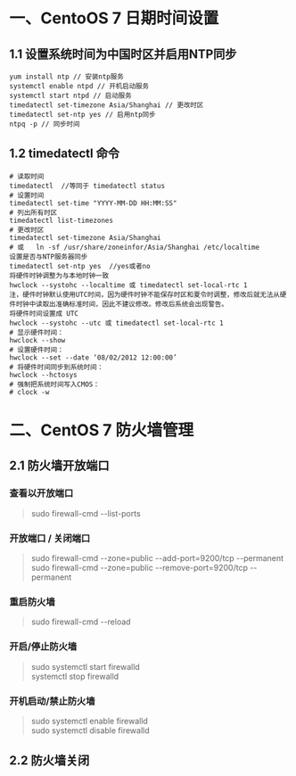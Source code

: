 <!--
 * @Description: centos7 系统使用手册
 * @Version: 1.0
 * @Autor: x-one
 * @Date: 2020-11-23 14:14:26
 * @LastEditors: x-one
 * @LastEditTime: 2020-11-23 17:04:12
-->

# 一、CentoOS 7 日期时间设置

## 1.1 设置系统时间为中国时区并启用NTP同步

    yum install ntp // 安装ntp服务
    systemctl enable ntpd // 开机启动服务
    systemctl start ntpd // 启动服务
    timedatectl set-timezone Asia/Shanghai // 更改时区
    timedatectl set-ntp yes // 启用ntp同步
    ntpq -p // 同步时间

## 1.2 timedatectl 命令

    # 读取时间
    timedatectl  //等同于 timedatectl status
    # 设置时间
    timedatectl set-time "YYYY-MM-DD HH:MM:SS"
    # 列出所有时区
    timedatectl list-timezones
    # 更改时区
    timedatectl set-timezone Asia/Shanghai
    # 或   ln -sf /usr/share/zoneinfor/Asia/Shanghai /etc/localtime     
    设置是否与NTP服务器同步
    timedatectl set-ntp yes  //yes或者no
    将硬件时钟调整为与本地时钟一致
    hwclock --systohc --localtime 或 timedatectl set-local-rtc 1
    注，硬件时钟默认使用UTC时间，因为硬件时钟不能保存时区和夏令时调整，修改后就无法从硬件时钟中读取出准确标准时间，因此不建议修改。修改后系统会出现警告。
    将硬件时间设置成 UTC
    hwclock --systohc --utc 或 timedatectl set-local-rtc 1
    # 显示硬件时间：
    hwclock --show
    # 设置硬件时间：
    hwclock --set --date ‘08/02/2012 12:00:00’
    # 将硬件时间同步到系统时间：
    hwclock --hctosys
    # 强制把系统时间写入CMOS：
    # clock -w

# 二、CentOS 7 防火墙管理

## 2.1 防火墙开放端口

### 查看以开放端口

> sudo firewall-cmd --list-ports

### 开放端口 / 关闭端口

> sudo firewall-cmd --zone=public --add-port=9200/tcp --permanent  
> sudo firewall-cmd --zone=public --remove-port=9200/tcp --permanent

### 重启防火墙

> sudo firewall-cmd --reload

### 开启/停止防火墙

> sudo systemctl start firewalld  
> systemctl stop firewalld

### 开机启动/禁止防火墙

> sudo systemctl enable firewalld  
> sudo systemctl disable firewalld

## 2.2 防火墙关闭
